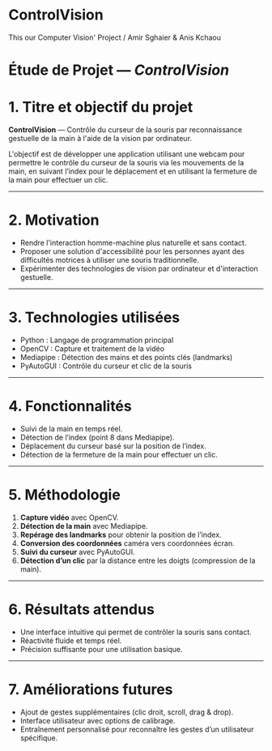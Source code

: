# ControlVision
This our Computer Vision' Project / Amir Sghaier & Anis Kchaou

# Étude de Projet — *ControlVision*

# 1. Titre et objectif du projet
**ControlVision** — Contrôle du curseur de la souris par reconnaissance gestuelle de la main à l'aide de la vision par ordinateur.

L'objectif est de développer une application utilisant une webcam pour permettre le contrôle du curseur de la souris via les mouvements de la main, en suivant l’index pour le déplacement et en utilisant la fermeture de la main pour effectuer un clic.

---

# 2. Motivation
- Rendre l'interaction homme-machine plus naturelle et sans contact.
- Proposer une solution d'accessibilité pour les personnes ayant des difficultés motrices à utiliser une souris traditionnelle.
- Expérimenter des technologies de vision par ordinateur et d'interaction gestuelle.

---

# 3. Technologies utilisées
- Python : Langage de programmation principal
- OpenCV : Capture et traitement de la vidéo
- Mediapipe : Détection des mains et des points clés (landmarks)
- PyAutoGUI : Contrôle du curseur et clic de la souris

---

# 4. Fonctionnalités
- Suivi de la main en temps réel.
- Détection de l’index (point 8 dans Mediapipe).
- Déplacement du curseur basé sur la position de l’index.
- Détection de la fermeture de la main pour effectuer un clic.

---

# 5. Méthodologie
1. **Capture vidéo** avec OpenCV.
2. **Détection de la main** avec Mediapipe.
3. **Repérage des landmarks** pour obtenir la position de l’index.
4. **Conversion des coordonnées** caméra vers coordonnées écran.
5. **Suivi du curseur** avec PyAutoGUI.
6. **Détection d’un clic** par la distance entre les doigts (compression de la main).

---

# 6. Résultats attendus
- Une interface intuitive qui permet de contrôler la souris sans contact.
- Réactivité fluide et temps réel.
- Précision suffisante pour une utilisation basique.

---

# 7. Améliorations futures
- Ajout de gestes supplémentaires (clic droit, scroll, drag & drop).
- Interface utilisateur avec options de calibrage.
- Entraînement personnalisé pour reconnaître les gestes d’un utilisateur spécifique.


